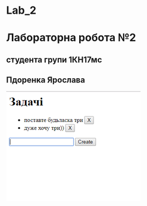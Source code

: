 # Lab_2
# Лабораторна робота №2
## студента групи 1КН17мс
## Пдоренка Ярослава
![рис2](/снимок.png)
